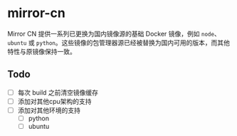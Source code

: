 # mirror-cn

Mirror CN 提供一系列已更换为国内镜像源的基础 Docker 镜像，例如 `node`、`ubuntu` 或 `python`。这些镜像的包管理器源已经被替换为国内可用的版本，而其他特性与原镜像保持一致。

## Todo

- [ ] 每次 build 之前清空镜像缓存
- [ ] 添加对其他cpu架构的支持
- [ ] 添加对其他环境的支持
  - [ ] python
  - [ ] ubuntu

